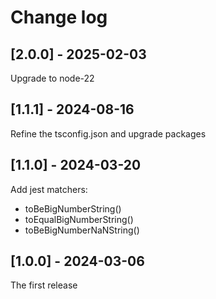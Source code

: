 # Change log

## [2.0.0] - 2025-02-03

Upgrade to node-22

## [1.1.1] - 2024-08-16

Refine the tsconfig.json and upgrade packages

## [1.1.0] - 2024-03-20

Add jest matchers:

- toBeBigNumberString()
- toEqualBigNumberString()
- toBeBigNumberNaNString()

## [1.0.0] - 2024-03-06

The first release
